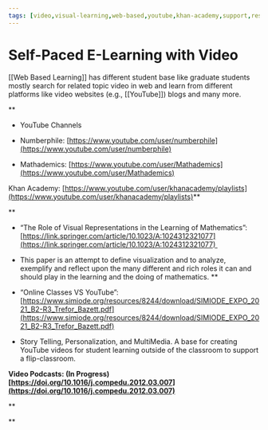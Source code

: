 ```yaml
---
tags: [video,visual-learning,web-based,youtube,khan-academy,support,resources]
---
```


# Self-Paced E-Learning with Video

[[Web Based Learning]] has different student base like graduate students mostly search for related topic video in web and learn from different platforms like video websites (e.g., [[YouTube]]) blogs and many more.


**

-   YouTube Channels
    

-   Numberphile: [https://www.youtube.com/user/numberphile](https://www.youtube.com/user/numberphile)
    
-   Mathademics: [https://www.youtube.com/user/Mathademics](https://www.youtube.com/user/Mathademics)
    

Khan Academy: [https://www.youtube.com/user/khanacademy/playlists](https://www.youtube.com/user/khanacademy/playlists)**

**

-   “The Role of Visual Representations in the Learning of Mathematics”: [https://link.springer.com/article/10.1023/A:1024312321077](https://link.springer.com/article/10.1023/A:1024312321077) 
    

-   This paper is an attempt to define visualization and to analyze, exemplify and reflect upon the many different and rich roles it can and should play in the learning and the doing of mathematics.
**

-   “Online Classes VS YouTube”: [https://www.simiode.org/resources/8244/download/SIMIODE_EXPO_2021_B2-R3_Trefor_Bazett.pdf](https://www.simiode.org/resources/8244/download/SIMIODE_EXPO_2021_B2-R3_Trefor_Bazett.pdf)
    

-   Story Telling, Personalization, and MultiMedia. A base for creating YouTube videos for student learning outside of the classroom to support a flip-classroom.
    
**Video Podcasts: (In Progress)  ​​[https://doi.org/10.1016/j.compedu.2012.03.007](https://doi.org/10.1016/j.compedu.2012.03.007)**


**
    



**